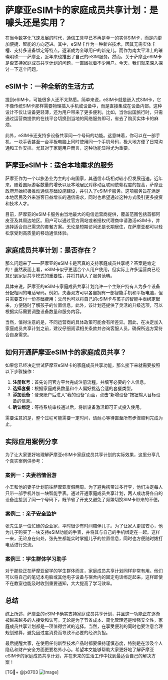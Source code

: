 # 萨摩亚eSIM卡的家庭成员共享计划：是噱头还是实用？

在当今数字化飞速发展的时代，通信工具早已不再是单一的实体SIM卡，而是向更加便捷、智能的方向迈进。其中，eSIM卡作为一种新兴技术，因其无需实体卡槽、支持多设备绑定等特点，逐渐成为全球用户的新宠儿。而作为南太平洋上的璀璨明珠——萨摩亚，近年来也推出了自己的eSIM服务。然而，关于萨摩亚eSIM卡是否支持家庭成员共享计划的问题，一直困扰着不少用户。今天，我们就来深入探讨一下这个问题。

## eSIM卡：一种全新的生活方式

提到eSIM卡，可能很多人还不太熟悉。简单来说，eSIM卡就是嵌入式SIM卡，它不像传统SIM卡那样需要物理插入手机或设备中，而是直接集成在设备内部。这种设计不仅让设备更轻薄，还为用户带来了更多便利。比如，当你出国旅行时，只需通过运营商提供的在线平台切换到当地的网络服务即可，省去了购买实体卡的麻烦。

此外，eSIM卡还支持多设备共享同一个号码的功能。这意味着，你可以在一部手机、一块手表甚至一台平板电脑上同时使用同一个手机号码，极大地方便了日常沟通和工作安排。尤其对于家庭用户而言，这种功能显得尤为重要。

## 萨摩亚eSIM卡：适合本地需求的服务

萨摩亚作为一个以旅游业为主的小岛国家，其通信市场相对较小但发展迅速。近年来，随着国际游客数量的增长以及本地居民对移动互联网依赖程度的提高，萨摩亚政府开始积极推动通信基础设施建设，并引入了eSIM卡服务。这项服务旨在满足本地居民及外来游客日益增长的通信需求，同时也希望通过这种方式吸引更多投资和技术人才。

目前，萨摩亚的eSIM卡服务由当地最大的电信运营商提供，覆盖范围包括首都阿皮亚及其周边地区。用户可以通过官方网站或者授权代理商申请激活eSIM卡，并选择适合自己需求的套餐方案。无论是短期访问还是长期居住，在萨摩亚都可以轻松享受到高质量的移动通信体验。

## 家庭成员共享计划：是否存在？

那么问题来了——萨摩亚的eSIM卡是否真的支持家庭成员共享呢？答案是肯定的！虽然表面上看，eSIM卡似乎更适合个人用户使用，但实际上许多运营商已经意识到家庭共享模式的重要性，并将其纳入了服务范畴。

具体来说，萨摩亚的eSIM卡家庭成员共享计划允许一个主账户持有人为多个设备分配相同的电话号码。例如，夫妻双方可以各自拥有一部智能手机和平板电脑，但只需要支付一份基础费用；父母也可以将自己的eSIM卡与孩子的智能手表绑定起来，方便随时了解孩子的位置信息。此外，该计划还提供了灵活的升级选项，可以根据实际需要调整设备数量和服务内容。

当然，值得注意的是，不同运营商的具体政策可能会有所差异。因此，在决定加入家庭成员共享计划之前，建议仔细阅读相关条款并咨询客服人员，确保所选方案符合自身需求。

## 如何开通萨摩亚eSIM卡的家庭成员共享？

如果您已经决定尝试萨摩亚eSIM卡的家庭成员共享功能，那么接下来就需要按照以下步骤操作：

1. **注册账号**：首先访问官方平台完成注册流程，并填写必要的个人信息。
2. **选择套餐**：根据家庭成员数量和个人偏好挑选合适的套餐类型。
3. **添加设备**：登录账户后进入“我的设备”页面，点击“新增设备”按钮输入目标设备的信息。
4. **确认绑定**：等待系统审核通过后，将新设备激活即可正式投入使用。

需要注意的是，整个过程可能需要一定时间，请耐心等待直至所有步骤顺利完成为止。

## 实际应用案例分享

为了让大家更好地理解萨摩亚eSIM卡家庭成员共享计划的实际效果，这里分享几个真实案例供参考：

### 案例一：夫妻档情侣游
小王和他的妻子计划前往萨摩亚度假两周。为了避免携带过多行李，他们决定每人只带一部手机外加一块智能手表。通过开通家庭成员共享计划，两人成功将各自的设备连接到了同一个号码下，既节省了开支又避免了频繁切换SIM卡带来的不便。

### 案例二：亲子安全监护
张先生是一位忙碌的企业家，平时很少有时间陪伴儿子。为了让家人更加安心，他为儿子购买了一块支持eSIM功能的手表，并将其与自己的手机绑定在一起。这样一来，无论身在何处，张先生都能实时掌握儿子的位置信息，同时也方便随时拨打电话进行交流。

### 案例三：学生群体学习助手
对于那些正在萨摩亚留学的学生群体而言，家庭成员共享计划同样非常有用。他们可以将自己的笔记本电脑或其他电子设备与宿舍内的固定电话绑定起来，这样即使不在教室也能及时收到重要通知，大大提高了学习效率。

## 总结

综上所述，萨摩亚的eSIM卡确实支持家庭成员共享计划，并且这一功能正在逐渐被越来越多的人接受和认可。无论是为了节省成本、简化管理还是增强安全性，家庭成员共享计划都是一项值得尝试的选择。当然，在享受便利的同时也要注意合理规划预算，避免因过度消费而导致不必要的经济负担。

最后提醒大家，在使用任何新型技术产品时都要保持谨慎态度，特别是在涉及个人隐私和财产安全方面更要格外小心。希望本文能够帮助大家更好地了解萨摩亚eSIM卡的家庭成员共享计划，并在未来的生活工作中找到最适合自己的解决方案！

[TG💪+ @jx0703 ![Image](https://github.com/user-attachments/assets/dbca1d08-cadb-493c-b0ec-ad6f7a83f270)]